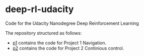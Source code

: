 # deep-rl-udacity
Code for the Udacity Nanodegree Deep Reinforcement Learning

The repository structured as follows:
- [p1](p1) contains the code for Project 1 Navigation.
- [p2](p2) contains the code for Project 2 Continious control.
